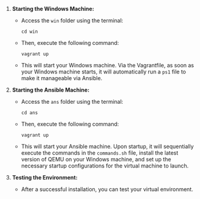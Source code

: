 1. **Starting the Windows Machine:**
   - Access the `win` folder using the terminal:
     ```
     cd win
     ```
   - Then, execute the following command:
     ```
     vagrant up
     ```
   - This will start your Windows machine. Via the Vagrantfile, as soon as your Windows machine starts, it will automatically run a `ps1` file to make it manageable via Ansible.

2. **Starting the Ansible Machine:**
   - Access the `ans` folder using the terminal:
     ```
     cd ans
     ```
   - Then, execute the following command:
     ```
     vagrant up
     ```
   - This will start your Ansible machine. Upon startup, it will sequentially execute the commands in the `commands.sh` file, install the latest version of QEMU on your Windows machine, and set up the necessary startup configurations for the virtual machine to launch.

3. **Testing the Environment:**
   - After a successful installation, you can test your virtual environment.
